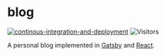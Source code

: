 # blog

[![continous-integration-and-deployment](https://github.com/jpfulton/blog/actions/workflows/cicd.yml/badge.svg)](https://github.com/jpfulton/blog/actions/workflows/cicd.yml)
![Visitors](https://visitor-badge.laobi.icu/badge?page_id=jpfulton.blog)

A personal blog implemented in [Gatsby](https://www.gatsbyjs.com/) and
[React](https://react.dev).
